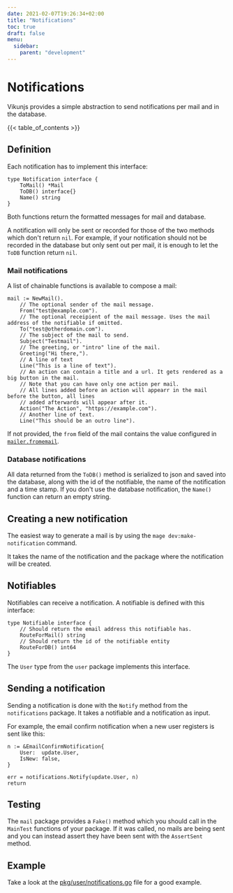 ```yaml
---
date: 2021-02-07T19:26:34+02:00
title: "Notifications"
toc: true
draft: false
menu:
  sidebar:
    parent: "development"
---
```


# Notifications

Vikunjs provides a simple abstraction to send notifications per mail and in the database.

{{< table_of_contents >}}

## Definition

Each notification has to implement this interface:

```golang
type Notification interface {
    ToMail() *Mail
    ToDB() interface{}
    Name() string
}
```

Both functions return the formatted messages for mail and database.

A notification will only be sent or recorded for those of the two methods which don't return `nil`.
For example, if your notification should not be recorded in the database but only sent out per mail, it is enough to let the `ToDB` function return `nil`.

### Mail notifications

A list of chainable functions is available to compose a mail:

```golang
mail := NewMail(). 
    // The optional sender of the mail message.
    From("test@example.com").
	// The optional receipient of the mail message. Uses the mail address of the notifiable if omitted.
    To("test@otherdomain.com").
	// The subject of the mail to send.
    Subject("Testmail").
	// The greeting, or "intro" line of the mail.
    Greeting("Hi there,").
	// A line of text
    Line("This is a line of text").
	// An action can contain a title and a url. It gets rendered as a big button in the mail.
	// Note that you can have only one action per mail.
	// All lines added before an action will appearr in the mail before the button, all lines 
	// added afterwards will appear after it.
    Action("The Action", "https://example.com").
	// Another line of text.
    Line("This should be an outro line").
```

If not provided, the `from` field of the mail contains the value configured in [`mailer.fromemail`](https://vikunja.io/docs/config-options/#fromemail).

### Database notifications

All data returned from the `ToDB()` method is serialized to json and saved into the database, along with the id of the 
notifiable, the name of the notification and a time stamp.
If you don't use the database notification, the `Name()` function can return an empty string.

## Creating a new notification

The easiest way to generate a mail is by using the `mage dev:make-notification` command.

It takes the name of the notification and the package where the notification will be created.

## Notifiables

Notifiables can receive a notification.
A notifiable is defined with this interface:

```golang
type Notifiable interface {
    // Should return the email address this notifiable has.
    RouteForMail() string
    // Should return the id of the notifiable entity
    RouteForDB() int64
}
```

The `User` type from the `user` package implements this interface.

## Sending a notification

Sending a notification is done with the `Notify` method from the `notifications` package.
It takes a notifiable and a notification as input.

For example, the email confirm notification when a new user registers is sent like this:

```golang
n := &EmailConfirmNotification{
    User:  update.User,
    IsNew: false,
}

err = notifications.Notify(update.User, n)
return
```

## Testing

The `mail` package provides a `Fake()` method which you should call in the `MainTest` functions of your package.
If it was called, no mails are being sent and you can instead assert they have been sent with the `AssertSent` method.

## Example

Take a look at the [pkg/user/notifications.go](https://code.vikunja.io/api/src/branch/main/pkg/user/notifications.go) file for a good example.
